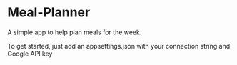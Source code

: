 # Meal-Planner
A simple app to help plan meals for the week.

To get started, just add an appsettings.json with your connection string and Google API key
